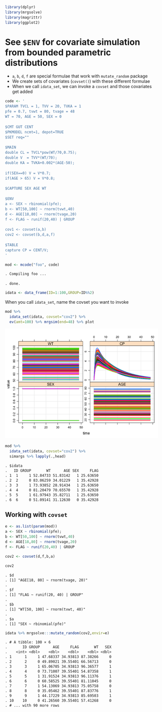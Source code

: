 ``` r
library(dplyr)
library(mrgsolve)
library(magrittr)
library(ggplot2)
```

See `$ENV` for covariate simulation from bounded parametric distributions
=========================================================================

-   `a`, `b`, `d`, `f` are special formulae that work with `mutate_random` package
-   We create sets of covariates (`covset()`) with these different formulae
-   When we call `idata_set`, we can invoke a `covset` and those covariates get added

``` r
code <- '
$PARAM TVCL = 1, TVV = 20, TVKA = 1
pfe = 0.7, tvwt = 80, tvage = 48
WT = 70, AGE = 50, SEX = 0

$CMT GUT CENT
$PKMODEL ncmt=1, depot=TRUE
$SET req=""

$MAIN
double CL = TVCL*pow(WT/70,0.75);
double V  = TVV*(WT/70);
double KA = TVKA+0.002*(AGE-50);

if(SEX==0) V = V*0.7;
if(AGE > 65) V = V*0.8;

$CAPTURE SEX AGE WT

$ENV
a <- SEX ~ rbinomial(pfe);
b <- WT[50,100] ~ rnorm(tvwt,40)
d <- AGE[18,80] ~ rnorm(tvage,20)
f <- FLAG ~ runif(20,40) | GROUP

cov1 <- covset(a,b)
cov2 <- covset(b,d,a,f)

$TABLE
capture CP = CENT/V;
'
```

``` r
mod <- mcode("foo", code)
```

    . Compiling foo ...

    . done.

``` r
idata <- data_frame(ID=1:100,GROUP=ID%%2)
```

When you call `idata_set`, name the covset you want to invoke

``` r
mod %>% 
  idata_set(idata, covset="cov2") %>% 
  ev(amt=100) %>% mrgsim(end=48) %>% plot
```

![](img/covset-unnamed-chunk-6-1.png)

``` r
mod %>% 
  idata_set(idata, covset="cov2") %>% 
  simargs %>% lapply(.,head)
```

    . $idata
    .   ID GROUP       WT      AGE SEX     FLAG
    . 1  1     1 52.84733 51.83142   1 25.63650
    . 2  2     0 83.06259 34.01229   1 35.42928
    . 3  3     1 73.93852 28.91434   1 25.63650
    . 4  4     0 81.20479 70.65570   1 35.42928
    . 5  5     1 61.97943 35.82711   1 25.63650
    . 6  6     0 51.09141 31.12630   0 35.42928

Working with `covset`
---------------------

``` r
e <- as.list(param(mod))
a <- SEX ~ rbinomial(pfe);
b <- WT[50,100] ~ rnorm(tvwt,40)
d <- AGE[18,80] ~ rnorm(tvage,20)
f <- FLAG ~ runif(20,40) | GROUP
```

``` r
cov2 <- covset(d,f,b,a)
```

``` r
cov2
```

    . $d
    . [1] "AGE[18, 80] ~ rnorm(tvage, 20)"
    . 
    . $f
    . [1] "FLAG ~ runif(20, 40) | GROUP"
    . 
    . $b
    . [1] "WT[50, 100] ~ rnorm(tvwt, 40)"
    . 
    . $a
    . [1] "SEX ~ rbinomial(pfe)"

``` r
idata %>% mrgsolve:::mutate_random(cov2,envir=e)
```

    . # A tibble: 100 × 6
    .       ID GROUP      AGE     FLAG       WT   SEX
    .    <int> <dbl>    <dbl>    <dbl>    <dbl> <dbl>
    . 1      1     1 47.68337 34.93813 87.38266     0
    . 2      2     0 49.89021 39.55401 66.56713     0
    . 3      3     1 65.06705 34.93813 96.36577     1
    . 4      4     0 73.71007 39.55401 54.87358     1
    . 5      5     1 31.91524 34.93813 96.11376     1
    . 6      6     0 60.58525 39.55401 81.11045     0
    . 7      7     1 54.13069 34.93813 75.05758     0
    . 8      8     0 35.05462 39.55401 87.83776     1
    . 9      9     1 44.17229 34.93813 85.69503     1
    . 10    10     0 41.26560 39.55401 57.41268     0
    . # ... with 90 more rows
